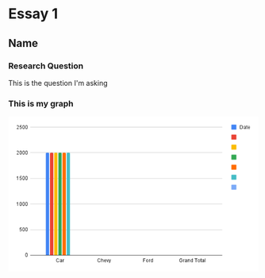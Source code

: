 # Essay 1
## Name

### Research Question
This is the question I'm asking

### This is my graph

![chart1.png](chart.png)

